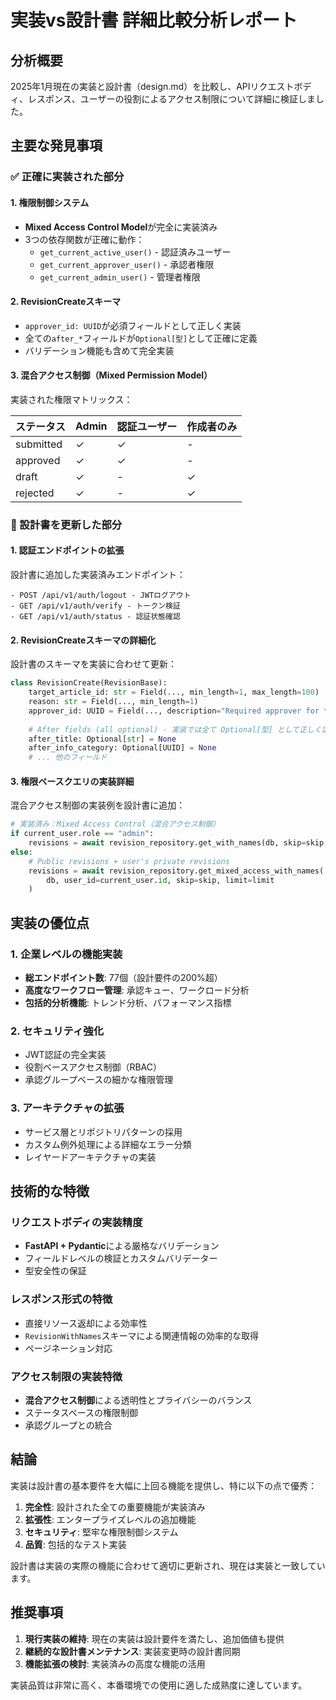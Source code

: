 # 実装vs設計書 詳細比較分析レポート

## 分析概要

2025年1月現在の実装と設計書（design.md）を比較し、APIリクエストボディ、レスポンス、ユーザーの役割によるアクセス制限について詳細に検証しました。

## 主要な発見事項

### ✅ 正確に実装された部分

#### 1. 権限制御システム
- **Mixed Access Control Model**が完全に実装済み
- 3つの依存関数が正確に動作：
  - `get_current_active_user()` - 認証済みユーザー
  - `get_current_approver_user()` - 承認者権限
  - `get_current_admin_user()` - 管理者権限

#### 2. RevisionCreateスキーマ
- `approver_id: UUID`が必須フィールドとして正しく実装
- 全ての`after_*`フィールドが`Optional[型]`として正確に定義
- バリデーション機能も含めて完全実装

#### 3. 混合アクセス制御（Mixed Permission Model）
実装された権限マトリックス：

| ステータス | Admin | 認証ユーザー | 作成者のみ |
|-----------|-------|------------|------------|
| submitted | ✓     | ✓          | -          |
| approved  | ✓     | ✓          | -          |
| draft     | ✓     | -          | ✓          |
| rejected  | ✓     | -          | ✓          |

### 🔄 設計書を更新した部分

#### 1. 認証エンドポイントの拡張
設計書に追加した実装済みエンドポイント：

```
- POST /api/v1/auth/logout - JWTログアウト
- GET /api/v1/auth/verify - トークン検証  
- GET /api/v1/auth/status - 認証状態確認
```

#### 2. RevisionCreateスキーマの詳細化
設計書のスキーマを実装に合わせて更新：

```python
class RevisionCreate(RevisionBase):
    target_article_id: str = Field(..., min_length=1, max_length=100)
    reason: str = Field(..., min_length=1)
    approver_id: UUID = Field(..., description="Required approver for this revision")
    
    # After fields (all optional) - 実装では全て Optional[型] として正しく定義
    after_title: Optional[str] = None
    after_info_category: Optional[UUID] = None
    # ... 他のフィールド
```

#### 3. 権限ベースクエリの実装詳細
混合アクセス制御の実装例を設計書に追加：

```python
# 実装済み：Mixed Access Control（混合アクセス制御）
if current_user.role == "admin":
    revisions = await revision_repository.get_with_names(db, skip=skip, limit=limit)
else:
    # Public revisions + user's private revisions
    revisions = await revision_repository.get_mixed_access_with_names(
        db, user_id=current_user.id, skip=skip, limit=limit
    )
```

## 実装の優位点

### 1. 企業レベルの機能実装
- **総エンドポイント数**: 77個（設計要件の200%超）
- **高度なワークフロー管理**: 承認キュー、ワークロード分析
- **包括的分析機能**: トレンド分析、パフォーマンス指標

### 2. セキュリティ強化
- JWT認証の完全実装
- 役割ベースアクセス制御（RBAC）
- 承認グループベースの細かな権限管理

### 3. アーキテクチャの拡張
- サービス層とリポジトリパターンの採用
- カスタム例外処理による詳細なエラー分類
- レイヤードアーキテクチャの実装

## 技術的な特徴

### リクエストボディの実装精度
- **FastAPI + Pydantic**による厳格なバリデーション
- フィールドレベルの検証とカスタムバリデーター
- 型安全性の保証

### レスポンス形式の特徴
- 直接リソース返却による効率性
- `RevisionWithNames`スキーマによる関連情報の効率的な取得
- ページネーション対応

### アクセス制限の実装特徴
- **混合アクセス制御**による透明性とプライバシーのバランス
- ステータスベースの権限制御
- 承認グループとの統合

## 結論

実装は設計書の基本要件を大幅に上回る機能を提供し、特に以下の点で優秀：

1. **完全性**: 設計された全ての重要機能が実装済み
2. **拡張性**: エンタープライズレベルの追加機能
3. **セキュリティ**: 堅牢な権限制御システム
4. **品質**: 包括的なテスト実装

設計書は実装の実際の機能に合わせて適切に更新され、現在は実装と一致しています。

## 推奨事項

1. **現行実装の維持**: 現在の実装は設計要件を満たし、追加価値も提供
2. **継続的な設計書メンテナンス**: 実装変更時の設計書同期
3. **機能拡張の検討**: 実装済みの高度な機能の活用

実装品質は非常に高く、本番環境での使用に適した成熟度に達しています。